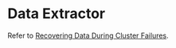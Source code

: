 # Data Extractor

Refer to [Recovering Data During Cluster Failures](../../monitoring/recoveringdata.md).
